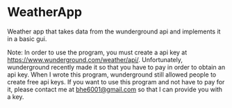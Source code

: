 # WeatherApp
Weather app that takes data from the wunderground api and implements it in a basic gui. 

Note: In order to use the program, you must create a api key at https://www.wunderground.com/weather/api/. Unfortunately, wunderground recently made it so that you have to pay in order to obtain an api key. When I wrote this program, wunderground still allowed people to create free api keys. If you want to use this program and not have to pay for it, please contact me at bhe6001@gmail.com so that I can provide you with a key.
